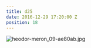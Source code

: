 ```yaml
---
title: d25
date: 2016-12-29 17:20:00 Z
position: 18
---
```


![heodor-meron_09-ae80ab.jpg](/uploads/heodor-meron_09-ae80ab.jpg)
